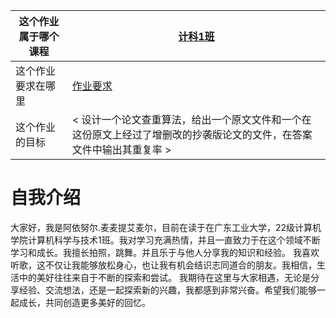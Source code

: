| 这个作业属于哪个课程 |[计科1班](https://edu.cnblogs.com/campus/gdgy/CSGrade22-12) |
| ----------------- |--------------- |
| 这个作业要求在哪里| [作业要求](https://edu.cnblogs.com/campus/gdgy/CSGrade22-12/homework/13220) |
| 这个作业的目标 | < 设计一个论文查重算法，给出一个原文文件和一个在这份原文上经过了增删改的抄袭版论文的文件，在答案文件中输出其重复率 > |

# 自我介绍
大家好，我是阿依努尔.麦麦提艾麦尔，目前在读于在广东工业大学，22级计算机学院计算机科学与技术1班。我对学习充满热情，并且一直致力于在这个领域不断学习和成长。我擅长拍照，跳舞。并且乐于与他人分享我的知识和经验。
我喜欢听歌，这不仅让我能够放松身心，也让我有机会结识志同道合的朋友。我相信，生活中的美好往往来自于不断的探索和尝试。
我期待在这里与大家相遇，无论是分享经验、交流想法，还是一起探索新的兴趣，我都感到非常兴奋。希望我们能够一起成长，共同创造更多美好的回忆。
